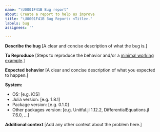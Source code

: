 ```yaml
---
name: "\U0001F41B Bug report"
about: Create a report to help us improve
title: "\U0001F41B Bug Report: <Title>."
labels: bug
assignees: ''

---
```


**Describe the bug**
[A clear and concise description of what the bug is.]

**To Reproduce**
[Steps to reproduce the behavior and/or a [minimal working example](https://stackoverflow.com/help/minimal-reproducible-example).]

**Expected behavior**
[A clear and concise description of what you expected to happen.]

**System:**
 - OS: [e.g. iOS]
 - Julia version: [e.g. 1.8.1]
 - Package version: [e.g. 0.1.0]
- Other packages version: [e.g. Unitful.jl 1.12.2,  DifferentialEquations.jl 7.6.0, ...]

**Additional context**
[Add any other context about the problem here.]
